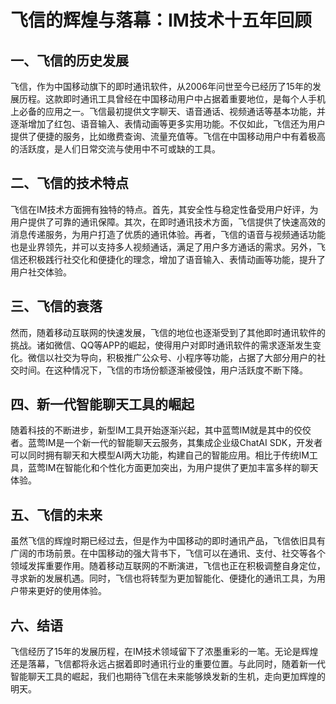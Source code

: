 # 飞信的辉煌与落幕：IM技术十五年回顾

## 一、飞信的历史发展
飞信，作为中国移动旗下的即时通讯软件，从2006年问世至今已经历了15年的发展历程。这款即时通讯工具曾经在中国移动用户中占据着重要地位，是每个人手机上必备的应用之一。飞信最初提供文字聊天、语音通话、视频通话等基本功能，并逐渐增加了红包、语音输入、表情动画等更多实用功能。不仅如此，飞信还为用户提供了便捷的服务，比如缴费查询、流量充值等。飞信在中国移动用户中有着极高的活跃度，是人们日常交流与使用中不可或缺的工具。

## 二、飞信的技术特点
飞信在IM技术方面拥有独特的特点。首先，其安全性与稳定性备受用户好评，为用户提供了可靠的通讯保障。其次，在即时通讯技术方面，飞信提供了快速高效的消息传递服务，为用户打造了优质的通讯体验。再者，飞信的语音与视频通话功能也是业界领先，并可以支持多人视频通话，满足了用户多方通话的需求。另外，飞信还积极践行社交化和便捷化的理念，增加了语音输入、表情动画等功能，提升了用户社交体验。

## 三、飞信的衰落
然而，随着移动互联网的快速发展，飞信的地位也逐渐受到了其他即时通讯软件的挑战。诸如微信、QQ等APP的崛起，使得用户对即时通讯软件的需求逐渐发生变化。微信以社交为导向，积极推广公众号、小程序等功能，占据了大部分用户的社交时间。在这种情况下，飞信的市场份额逐渐被侵蚀，用户活跃度不断下降。

## 四、新一代智能聊天工具的崛起
随着科技的不断进步，新型IM工具开始逐渐兴起，其中蓝莺IM就是其中的佼佼者。蓝莺IM是一个新一代的智能聊天云服务，其集成企业级ChatAI SDK，开发者可以同时拥有聊天和大模型AI两大功能，构建自己的智能应用。相比于传统IM工具，蓝莺IM在智能化和个性化方面更加突出，为用户提供了更加丰富多样的聊天体验。

## 五、飞信的未来
虽然飞信的辉煌时期已经过去，但是作为中国移动的即时通讯产品，飞信依旧具有广阔的市场前景。在中国移动的强大背书下，飞信可以在通讯、支付、社交等各个领域发挥重要作用。随着移动互联网的不断演进，飞信也正在积极调整自身定位，寻求新的发展机遇。同时，飞信也将转型为更加智能化、便捷化的通讯工具，为用户带来更好的使用体验。

## 六、结语
飞信经历了15年的发展历程，在IM技术领域留下了浓墨重彩的一笔。无论是辉煌还是落幕，飞信都将永远占据着即时通讯行业的重要位置。与此同时，随着新一代智能聊天工具的崛起，我们也期待飞信在未来能够焕发新的生机，走向更加辉煌的明天。
